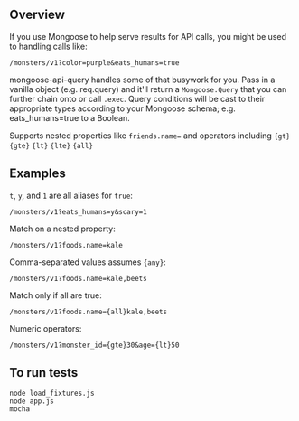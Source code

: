 ## Overview
If you use Mongoose to help serve results for API calls, you might be used to handling calls like:

    /monsters/v1?color=purple&eats_humans=true

mongoose-api-query handles some of that busywork for you. Pass in a vanilla object (e.g. req.query) and it'll return a `Mongoose.Query` that you can further chain onto or call `.exec`. Query conditions will be cast to their appropriate types according to your Mongoose schema; e.g. eats_humans=true to a Boolean.

Supports nested properties like `friends.name=` and operators including `{gt}` `{gte}` `{lt}` `{lte}` `{all}`

## Examples

`t`, `y`, and `1` are all aliases for `true`:

    /monsters/v1?eats_humans=y&scary=1

Match on a nested property:

    /monsters/v1?foods.name=kale

Comma-separated values assumes `{any}`:

    /monsters/v1?foods.name=kale,beets

Match only if all are true:

    /monsters/v1?foods.name={all}kale,beets

Numeric operators:

    /monsters/v1?monster_id={gte}30&age={lt}50

## To run tests

```shell
node load_fixtures.js
node app.js
mocha
```